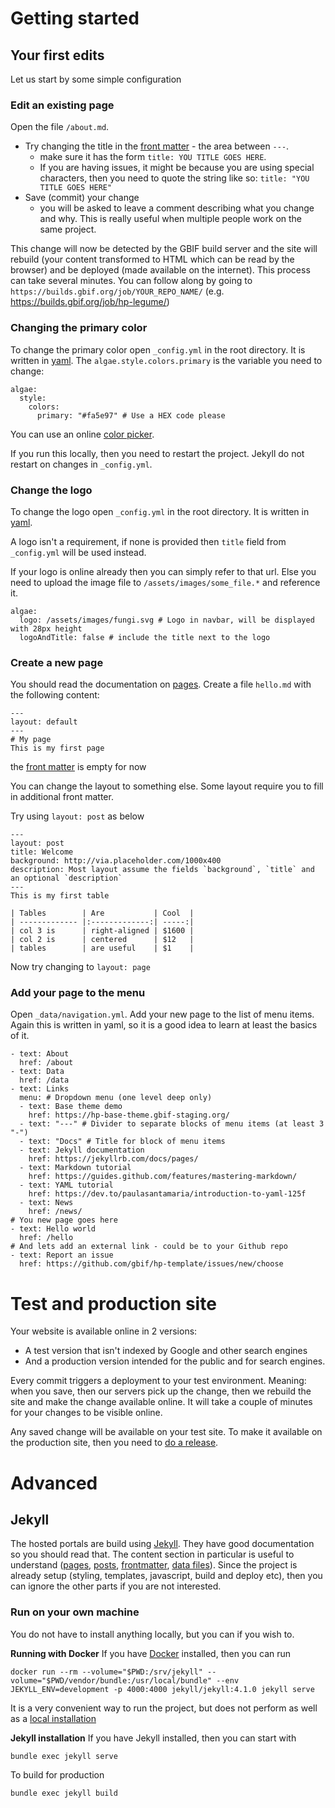 # Getting started

## Your first edits
Let us start by some simple configuration

### Edit an existing page
Open the file `/about.md`.
* Try changing the title in the [front matter](https://jekyllrb.com/docs/front-matter/) - the area between `---`.
  * make sure it has the form `title: YOU TITLE GOES HERE`.
  * If you are having issues, it might be because you are using special characters, then you need to quote the string like so: `title: "YOU TITLE GOES HERE"`
* Save (commit) your change
  * you will be asked to leave a comment describing what you change and why. This is really useful when multiple people work on the same project.

This change will now be detected by the GBIF build server and the site will rebuild (your content transformed to HTML which can be read by the browser) and be deployed (made available on the internet). This process can take several minutes. You can follow along by going to `https://builds.gbif.org/job/YOUR_REPO_NAME/` (e.g. https://builds.gbif.org/job/hp-legume/)

### Changing the primary color
To change the primary color open `_config.yml` in the root directory. It is written in [yaml](https://dev.to/paulasantamaria/introduction-to-yaml-125f). The `algae.style.colors.primary` is the variable you need to change:
```
algae:
  style:
    colors:
      primary: "#fa5e97" # Use a HEX code please
```
You can use an online [color picker](https://www.google.com/search?q=color+picker).

If you run this locally, then you need to restart the project. Jekyll do not restart on changes in `_config.yml`.

### Change the logo
To change the logo open `_config.yml` in the root directory. It is written in [yaml](https://dev.to/paulasantamaria/introduction-to-yaml-125f).

A logo isn't a requirement, if none is provided then `title` field from `_config.yml` will be used instead.

If your logo is online already then you can simply refer to that url. Else you need to upload the image file to `/assets/images/some_file.*` and reference it.
```
algae:
  logo: /assets/images/fungi.svg # Logo in navbar, will be displayed with 28px height
  logoAndTitle: false # include the title next to the logo
```

### Create a new page
You should read the documentation on [pages](https://jekyllrb.com/docs/pages/). Create a file `hello.md` with the following content:
```
---
layout: default
---
# My page
This is my first page
```
the [front matter](https://jekyllrb.com/docs/front-matter/) is empty for now

You can change the layout to something else. Some layout require you to fill in additional front matter.

Try using `layout: post` as below
```
---
layout: post
title: Welcome
background: http://via.placeholder.com/1000x400
description: Most layout assume the fields `background`, `title` and an optional `description`
---
This is my first table

| Tables        | Are           | Cool  |
| ------------- |:-------------:| -----:|
| col 3 is      | right-aligned | $1600 |
| col 2 is      | centered      | $12   |
| tables        | are useful    | $1    |
```

Now try changing to `layout: page`

### Add your page to the menu
Open `_data/navigation.yml`. Add your new page to the list of menu items. Again this is written in yaml, so it is a good idea to learn at least the basics of it.
```
- text: About
  href: /about
- text: Data
  href: /data
- text: Links
  menu: # Dropdown menu (one level deep only)
  - text: Base theme demo
    href: https://hp-base-theme.gbif-staging.org/
  - text: "---" # Divider to separate blocks of menu items (at least 3 "-")
  - text: "Docs" # Title for block of menu items
  - text: Jekyll documentation
    href: https://jekyllrb.com/docs/pages/
  - text: Markdown tutorial
    href: https://guides.github.com/features/mastering-markdown/
  - text: YAML tutorial
    href: https://dev.to/paulasantamaria/introduction-to-yaml-125f
  - text: News
    href: /news/
# You new page goes here
- text: Hello world
  href: /hello
# And lets add an external link - could be to your Github repo
- text: Report an issue
  href: https://github.com/gbif/hp-template/issues/new/choose
```

# Test and production site
Your website is available online in 2 versions:

* A test version that isn't indexed by Google and other search engines
* And a production version intended for the public and for search engines. 

Every commit triggers a deployment to your test environment. Meaning: when you save, then our servers pick up the change, then we rebuild the site and make the change available online. It will take a couple of minutes for your changes to be visible online.

Any saved change will be available on your test site. To make it available on the production site, then you need to [do a release](https://docs.github.com/en/github/administering-a-repository/managing-releases-in-a-repository).


# Advanced

## Jekyll
The hosted portals are build using [Jekyll](https://jekyllrb.com). They have good documentation so you should read that. The content section in particular is useful to understand ([pages](https://jekyllrb.com/docs/pages/), [posts](https://jekyllrb.com/docs/posts/), [frontmatter](https://jekyllrb.com/docs/front-matter/), [data files](https://jekyllrb.com/docs/datafiles/)). Since the project is already setup (styling, templates, javascript, build and deploy etc), then you can ignore the other parts if you are not interested.

### Run on your own machine
You do not have to install anything locally, but you can if you wish to.

**Running with Docker**
If you have [Docker](https://www.docker.com/) installed, then you can run

```
docker run --rm --volume="$PWD:/srv/jekyll" --volume="$PWD/vendor/bundle:/usr/local/bundle" --env JEKYLL_ENV=development -p 4000:4000 jekyll/jekyll:4.1.0 jekyll serve
```

It is a very convenient way to run the project, but does not perform as well as a [local installation](https://jekyllrb.com/)

**Jekyll installation**
If you have Jekyll installed, then you can start with

```
bundle exec jekyll serve
```
To build for production
```
bundle exec jekyll build
```

